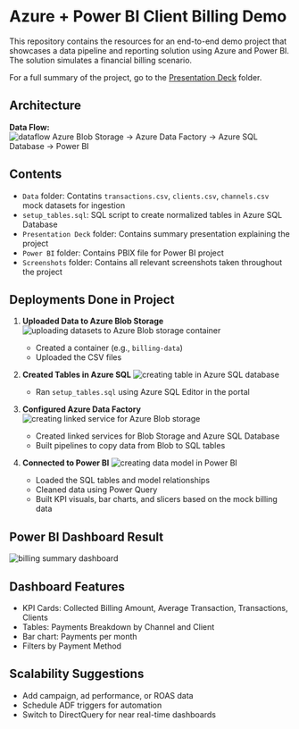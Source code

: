 # Azure + Power BI Client Billing Demo

This repository contains the resources for an end-to-end demo project that showcases a data pipeline and reporting solution using Azure and Power BI. The solution simulates a financial billing scenario.

For a full summary of the project, go to the [Presentation Deck](https://github.com/austinchia/havas_azure_demo/tree/5459cbf151671aa1fd6499ceb97cbb51ebb7f2df/Presentation%20Deck) folder.

## Architecture

**Data Flow:**  
![dataflow](https://github.com/user-attachments/assets/80688ab4-c024-49a8-bb47-10db13b74e4e)
Azure Blob Storage → Azure Data Factory → Azure SQL Database → Power BI

## Contents

- `Data` folder: Contatins `transactions.csv`, `clients.csv`, `channels.csv` mock datasets for ingestion
- `setup_tables.sql`: SQL script to create normalized tables in Azure SQL Database
- `Presentation Deck` folder: Contains summary presentation explaining the project
- `Power BI` folder: Contains PBIX file for Power BI project
- `Screenshots` folder: Contains all relevant screenshots taken throughout the project

## Deployments Done in Project

1. **Uploaded Data to Azure Blob Storage**
![uploading datasets to Azure Blob storage container](https://github.com/user-attachments/assets/19a43017-1441-49ad-be4e-8f935c2646d4)
   - Created a container (e.g., `billing-data`)
   - Uploaded the CSV files

3. **Created Tables in Azure SQL**
![creating table in Azure SQL database](https://github.com/user-attachments/assets/bbcfcede-38e5-42e9-b713-09b8db510314)
   - Ran `setup_tables.sql` using Azure SQL Editor in the portal

4. **Configured Azure Data Factory**
![creating linked service for Azure Blob storage](https://github.com/user-attachments/assets/ce5af8d5-737d-43ed-80b2-e65a9be17508)
   - Created linked services for Blob Storage and Azure SQL Database
   - Built pipelines to copy data from Blob to SQL tables

6. **Connected to Power BI**
![creating data model in Power BI](https://github.com/user-attachments/assets/6b9e236d-e9b3-4166-b389-5e5c3a7be575)
   - Loaded the SQL tables and model relationships
   - Cleaned data using Power Query
   - Built KPI visuals, bar charts, and slicers based on the mock billing data

## Power BI Dashboard Result
![billing summary dashboard](https://github.com/user-attachments/assets/b82e7001-db82-4b79-9740-39f9adec01bf)

## Dashboard Features

- KPI Cards: Collected Billing Amount, Average Transaction, Transactions, Clients
- Tables: Payments Breakdown by Channel and Client
- Bar chart: Payments per month
- Filters by Payment Method

## Scalability Suggestions

- Add campaign, ad performance, or ROAS data
- Schedule ADF triggers for automation
- Switch to DirectQuery for near real-time dashboards
